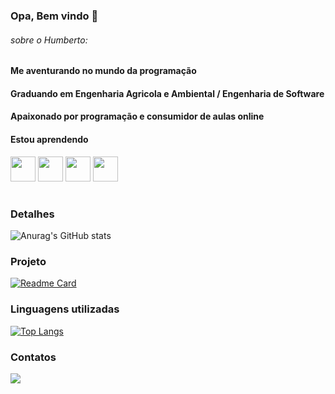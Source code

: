 ### Opa, Bem vindo 👋

###### sobre o Humberto:

#### Me aventurando no mundo da programação
#### Graduando em Engenharia Agricola e Ambiental / Engenharia de Software
#### Apaixonado por programação e consumidor de aulas online 
#### Estou aprendendo
<img src="https://cdn.jsdelivr.net/gh/devicons/devicon/icons/javascript/javascript-original.svg" width="40" height="40"/> <img src="https://cdn.jsdelivr.net/gh/devicons/devicon/icons/html5/html5-original.svg" width="40" height="40"/> <img src="https://cdn.jsdelivr.net/gh/devicons/devicon/icons/css3/css3-original.svg" width="40" height="40"/> <img src="https://cdn.jsdelivr.net/gh/devicons/devicon/icons/python/python-original.svg" width="40" height="40"/> 

#
### Detalhes
![Anurag's GitHub stats](https://github-readme-stats.vercel.app/api?username=HumbertoSardeiro&show_icons=true&theme=dark)

### Projeto
[![Readme Card](https://github-readme-stats.vercel.app/api/pin/?username=HumbertoSardeiro&repo=Tik-Tok-Project&theme=dark)](https://github.com/anuraghazra/github-readme-stats)

### Linguagens utilizadas
[![Top Langs](https://github-readme-stats.vercel.app/api/top-langs/?username=HumbertoSardeiro&theme=dark&layout=donut)](https://github.com/anuraghazra/github-readme-stats)

### Contatos
<a href="https://instagram.com/alexandres1049" target="_blank"><img src="https://img.shields.io/badge/-Instagram-%23E4405F?style=for-the-badge&logo=instagram&logoColor=white" target="_blank"></a>
